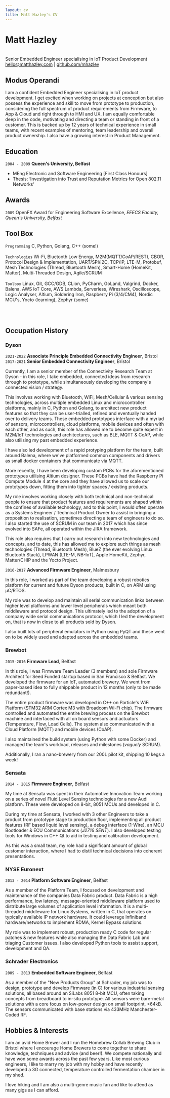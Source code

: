 ```yaml
---
layout: cv
title: Matt Hazley's CV
---
```

# Matt Hazley
<br>
Senior Embedded Engineer specialising in IoT Product Development
<div id="webaddress">
<a href="hello@matthazley.com">hello@matthazley.com</a>
| <a href="https://github.com/mhazley">github.com/mhazley</a>
</div>


## Modus Operandi

I am a confident Embedded Engineer specialising in IoT product development. I get excited when working on projects at conception but also possess the experience and skill to move from prototype to production, considering the full spectrum of product requirements from Firmware, to App & Cloud and right through to HMI and UX. I am equally comfortable deep in the code, motivating and directing a team or standing in front of a customer. This is backed up by 12 years of technical experience in small teams, with recent examples of mentoring, team leadership and overall product ownership. I also have a growing interest in Product Management. 

## Education

`2004 - 2009`
__Queen's University, Belfast__

- MEng Electronic and Software Engineering [First Class Honours]
- Thesis: ‘Investigation into Trust and Reputation Metrics for Open 802.11 Networks’

## Awards

`2009`
OpenFX Award for Engineering Software Excellence, *EEECS Faculty, Queen's University, Belfast*

## Tool Box

`Programming`
C, Python, Golang, C++ (some!)
<br><br>
`Technologies`
Wi-Fi, Bluetooth Low Energy, M2M(MQTT/CoAP/REST), CBOR, Protocol Design & Implementation, UART/SPI/I2C, TCP/IP, LTE-M, Protobuf, Mesh Technologies (Thread, Bluetooth Mesh), Smart-Home (HomeKit, Matter), Multi-Threaded Design, Agile/SCRUM  
<br>
`Toolbox`
Linux, Git, GCC/GDB, CLion, PyCharm, GoLand, Valgrind, Docker, Balena, AWS IoT Core, AWS Lambda, Serverless, Wireshark, Oscilloscope, Logic Analyser, Altium, Soldering Iron, Raspberry Pi (3/4/CM4), Nordic MCU's, Yocto (learning), Zephyr (some)

<br>
<br>

## Occupation History

### Dyson
`2021-2022`
__Associate Principle Embedded Connectivity Engineer__, Bristol
<br>
`2017-2021`
__Senior Embedded Connectivity Engineer__, Bristol

Currently, I am a senior member of the Connectivity Research Team at Dyson - in this role, I take embedded, connected ideas from research through to prototype, while simultaneously developing the company's connected vision / strategy.

This involves working with Bluetooth, WiFi, Mesh/Cellular & various sensing technologies, across multiple embedded Linux and microcontroller platforms, mainly in C, Python and Golang, to architect new product features so that they can be user-trialled, refined and eventually handed over to delivery teams. These embedded prototypes interface with a myriad of sensors, microcontrollers, cloud platforms, mobile devices and often with each other, and as such, this role has allowed me to become quite expert in M2M/IoT technologies and architectures, such as BLE, MQTT & CoAP, while also utilising my past embedded experience. 

I have also led development of a rapid protyping platform for the team, built around Balena, where we've platformed common components and drivers as small docker containers that communicate via MQTT.

More recently, I have been developing custom PCBs for the aforementioned prototypes utilising Altium designer. These PCBs have had the Raspberry Pi Compute Module 4 at the core and they have allowed us to scale our prototypes down, fitting them into tighter spaces / existing products. 

My role involves working closely with both technical and non-technical people to ensure that product features and requirements are shaped within the confines of available technology, and to this point, I would often operate as a Systems Engineer / Technical Product Owner to assist in bringing a proposition to realisation, sometimes directing a team of engineers to do so. I also started the use of SCRUM in our team in 2017 which has since evolved into SAFe, all operated within the JIRA framework.

This role also requires that I carry out research into new technologies and concepts, and to date, this has allowed me to explore such things as mesh technologies (Thread, Bluetooth Mesh), BlueZ (the ever evolving Linux Bluetooth Stack), LPWAN (LTE-M, NB-IoT), Apple HomeKit, Zephyr, Matter/CHIP and the Yocto Project.
<br>

`2016-2017`
__Advanced Firmware Engineer__, Malmesbury

In this role, I worked as part of the team developing a robust robotics platform for current and future Dyson products, built in C, on ARM using μC/RTOS. 

My role was to develop and maintain all serial communication links between higher level platforms and lower level peripherals which meant both middleware and protocol design. This ultimately led to the adoption of a company wide serial communications protocol, which I led the development on, that is now in close to all products sold by Dyson.   

I also built lots of peripheral emulators in Python using PyQT and these went on to be widely used and adapted across the embedded teams.

### Brewbot
`2015-2016`
__Firmware Lead__, Belfast

In this role, I was Firmware Team Leader (3 members) and sole Firmware Architect for Seed Funded startup based in San Francisco & Belfast. We developed the firmware for an IoT, automated brewery. We went from paper-based idea to fully shippable product in 12 months (only to be made redundant!).

The entire product firmware was developed in C++ on Particle's WiFi Platform (STM32 ARM Cortex M3 with Broadcom Wi-Fi chip). The firmware controlled and automated the entire brewing process on the Brewbot machine and interfaced with all on board sensors and actuators (Temperature, Flow, Load Cells). The system also communicated with a Cloud Platform (MQTT) and mobile devices (CoAP).

I also maintained the build system (using Python with some Docker) and managed the team's workload, releases and milestones (_vaguely_ SCRUM).

Additionally, I ran a nano-brewery from our 200L pilot kit, shipping 10 kegs a week!

### Sensata
`2014 - 2015`
__Firmware Engineer__, Belfast

My time at Sensata was spent in their Automotive Innovation Team working on a series of novel Fluid Level Sensing technologies for a new Audi platform. These were developed on 8-bit, 8051 MCUs and developed in C. 

During my time at Sensata, I worked with 3 other Engineers to take a product from prototype stage to production floor, implementing all product features (RF based liquid level sensing), a debug interface (1-Wire), an MCU Bootloader & ECU Communications (_J2716 SENT_). I also developed testing tools for Windows in C++ Qt to aid in testing and calibration development. 

As this was a small team, my role had a significant amount of global customer interaction, where I had to distil technical decisions into coherent presentations.

### NYSE Euronext
`2013 - 2014`
__Platform Software Engineer__, Belfast

As a member of the Platform Team, I focused on development and maintenance of the companies Data Fabric product. Data Fabric is a high performance, low latency, message-oriented middleware platform used to distribute large volumes of application level information. It is a multi-threaded middleware for Linux Systems, written in C, that operates on typically available IP network hardware. It could leverage Infiniband hardware/networks to implement RDMA, Kernel Bypass solutions. 

My role was to implement robust, production ready C code for regular patches & new features while also managing the Data Fabric Lab and triaging Customer issues. I also developed Python tools to assist support, development and QA.

### Schrader Electronics
`2009 - 2013`
__Embedded Software Engineer__, Belfast

As a member of the "New Products Group" at Schrader, my job was to design, prototype and develop Firmware (in C) for various industrial sensing solutions, all based around an SiLabs 8051 8-bit MCU, often taking concepts from breadboard to in-situ prototype. All sensors were bare-metal solutions with a core focus on low-power design on small footprint, <64kB. The sensors communicated with base stations via 433MHz Manchester-Coded RF.

## Hobbies & Interests

I am an avid Home Brewer and I run the Homebrew Collab Brewing Club in Bristol where I encourage Home Brewers to come together to share knowledge, techniques and advice (and beer!). We compete nationally and have won some awards across the past few years. Like most curious engineers, I like to marry my job with my hobby and have recently developed a 3G connected, temperature controlled fermentation chamber in my shed.

I love hiking and I am also a multi-genre music fan and like to attend as many gigs as I can afford.

<!-- ### Footer

Last updated: Jan 2022 -->